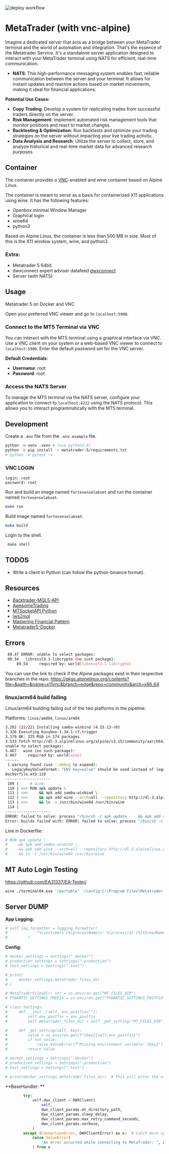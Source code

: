 ![deploy workflow](https://github.com/FortesenseLabs/metatrader-terminal/actions/workflows/deploy.yml/badge.svg)

# MetaTrader (with vnc-alpine)

Imagine a dedicated server that acts as a bridge between your MetaTrader terminal and the world of automation and integration. That's the essence of the Metatrader Service. It's a standalone server application designed to interact with your MetaTrader terminal using NATS for efficient, real-time communication.

- **NATS**: This high-performance messaging system enables fast, reliable communication between the server and your terminal. It allows for instant updates and reactive actions based on market movements, making it ideal for financial applications.

**Potential Use Cases:**

- **Copy Trading**: Develop a system for replicating trades from successful traders directly on the server.
- **Risk Management**: Implement automated risk management tools that monitor positions and react to market changes.
- **Backtesting & Optimization**: Run backtests and optimize your trading strategies on the server without impacting your live trading activity.
- **Data Analysis and Research**: Utilize the server to collect, store, and analyze historical and real-time market data for advanced research purposes.

## Container

The container provides a [VNC](https://en.wikipedia.org/wiki/Virtual_Network_Computing)-enabled and wine container based on Alpine Linux.

The container is meant to serve as a basis for containerized X11 applications using wine. It has the following features:

- Openbox minimal Window Manager
- Graphical login
- wine64
- python3

Based on Alpine Linux, the container is less than 500 MB in size. Most of this is the X11 window system, wine, and python3.

### Extra:

- Metatrader 5 64bit
- dwxconnect expert adviser datafeed [dwxconnect](https://github.com/darwinex/dwxconnect)
- Server (with NATS)

## Usage

Metatrader 5 on Docker and VNC

Open your preferred VNC viewer and go to `localhost:5900`.

### Connect to the MT5 Terminal via VNC

You can interact with the MT5 terminal using a graphical interface via VNC. Use a VNC client on your system or a web-based VNC viewer to connect to `localhost:5900`. Enter the default password set for the VNC server.

**Default Credentials**:

- **Username**: root
- **Password**: root

### Access the NATS Server

To manage the MT5 terminal via the NATS server, configure your application to connect to `localhost:4222` using the NATS protocol. This allows you to interact programmatically with the MT5 terminal.

## Development

Create a `.env` file from the `.env.example` file.

```bash
python -m venv .venv # (use python3.9)
python -m pip install -r metatrader-5/requirements.txt
# python -m pytest -v
```

### VNC LOGIN

```
login: root
password: root
```

Run and build an image named `fortesenselabsmt` and run the container named `fortesenselabsmt`.

```bash
make run
```

Build image named `fortesenselabsmt`.

```bash
make build
```

Login to the shell.

```bash
 make shell
```

## TODOS

- Write a client in Python (can follow the python-binance format).

## Resources

- [Backtrader-MQL5-API](https://github.com/AwesomeTrading/Backtrader-MQL5-API)
- [AwesomeTrading](https://github.com/orgs/AwesomeTrading/)
- [MTSocketAPI Python](https://www.mtsocketapi.com/doc5/for_developers/Python.html)
- [lws2mql](https://github.com/AwesomeTrading/lws2mql)
- [Mastering Financial Pattern](https://www.oreilly.com/library/view/mastering-financial-pattern/9781098120467/ch01.html)
- [Metatrader5-Docker](https://github.com/ejtraderLabs/Metatrader5-Docker)

## Errors

```bash
 89.47 ERROR: unable to select packages:
 89.54   libressl3.1-libcrypto (no such package):
     89.54     required by: world[libressl3.1-libcrypto]
```

You can use the link to check if the Alpine packages exist in their respective branches in the repo:
https://pkgs.alpinelinux.org/contents?file=&path=&name=x11vnc&branch=edge&repo=community&arch=x86_64

### linux/arm64 build failing

Linux/arm64 building failing out of the two platforms in the pipeline:

Platforms: `linux/amd64`, `linux/arm64`

```bash
3.282 (22/22) Installing samba-winbind (4.15.13-r0)
3.326 Executing busybox-1.34.1-r7.trigger
3.379 OK: 325 MiB in 174 packages
3.533 fetch http://dl-3.alpinelinux.org/alpine/v3.15/community/aarch64/APKINDEX.tar.gz
unable to select packages:
5.467   wine (no such package):
5.467     required by: world[wine]
------
 1 warning found (use --debug to expand):
 - LegacyKeyValueFormat: "ENV key=value" should be used instead of legacy "ENV key value" format (line 33)
Dockerfile.mt5:110
--------------------
 109 |     # wine
 110 | >>> RUN apk update \
 111 | >>>     && apk add samba-winbind \
 112 | >>>     && apk add wine --arch=all --repository http://dl-3.alpinelinux.org/alpine/v3.15/community/ \
 113 | >>>     && ln -s /usr/bin/wine64 /usr/bin/wine
 114 |
--------------------
ERROR: failed to solve: process "/bin/sh -c apk update     && apk add samba-winbind     && apk add wine --arch=all --repository http://dl-3.alpinelinux.org/alpine/v3.15/community/     && ln -s /usr/bin/wine64 /usr/bin/wine" did not complete successfully: exit code: 1
Error: buildx failed with: ERROR: failed to solve: process "/bin/sh -c apk update     && apk add samba-winbind     && apk add wine --arch=all --repository http://dl-3.alpinelinux.org/alpine/v3.15/community/     && ln -s /usr/bin/wine64 /usr/bin/wine" did not complete successfully: exit code: 1
```

Line in Dockerfile:

```Dockerfile
# RUN apk update \
#     && apk add samba-winbind \
#     && apk add wine --arch=all --repository http://dl-3.alpinelinux.org/alpine/v3.15/community/ \
#     && ln -s /usr/bin/wine64 /usr/bin/wine
```

## MT Auto Login Testing

https://github.com/EA31337/EA-Tester/

```bash
wine ./terminal64.exe '/portable' '/config:C:\Program Files\Metatrader 5\Config\common-config-custom.ini'
```

## Server DUMP

**App Logging:**

```python
# self.log_formatter = logging.Formatter(
#             "%(asctime)s [%(processName)s: %(process)d] [%(threadName)s: %(thread)d] [%(levelname)s] %(name)s: %(message)s"
#         )
```

**Config:**

```python
# docker_settings = Settings(".docker")
# production_settings = Settings(".production")
# test_settings = Settings(".test")

# print(
#     docker_settings.metatrader_files_dir
# )

# MetaTraderFilesDir: str = os.environ.get("MT_FILES_DIR")
# PYDANTIC_SETTINGS_PREFIX = os.environ.get("PYDANTIC_SETTINGS_POSTFIX", "")

# class Settings:
#     def __init__(self, env_postfix=""):
#         self.env_postfix = env_postfix
#         self.metatrader_files_dir = self._get_setting("MT_FILES_DIR")

#     def _get_setting(self, key):
#         value = os.environ.get(f"{key}{self.env_postfix}")
#         if not value:
#             raise ValueError(f"Missing environment variable: {key}")
#         return value

# docker_settings = Settings(".docker")
# production_settings = Settings(".production")
# test_settings = Settings(".test")

# print(docker_settings.metatrader_files_dir)  # This will print the value from the .docker environment variable
```

**BaseHandler: **

```python
        try:
            self.dwx_client = DWXClient(
                self,
                dwx_client_params.mt_directory_path,
                dwx_client_params.sleep_delay,
                dwx_client_params.max_retry_command_seconds,
                dwx_client_params.verbose,
            )
        except (ConnectionError, DWXClientError) as e:  # Catch more specific errors
            raise ValueError(
                "An error occurred while connecting to MetaTrader: ", e
            ) from e
```
